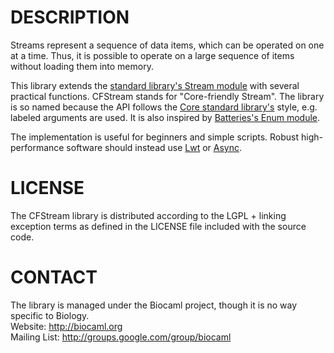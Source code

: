 DESCRIPTION
===========
Streams represent a sequence of data items, which can be operated on
one at a time. Thus, it is possible to operate on a large sequence of
items without loading them into memory.

This library extends the [standard library's Stream
module](http://caml.inria.fr/pub/docs/manual-ocaml/libref/Stream.html)
with several practical functions. CFStream stands for "Core-friendly
Stream". The library is so named because the API follows the [Core
standard
library's](https://ocaml.janestreet.com/ocaml-core/latest/doc/) style,
e.g. labeled arguments are used. It is also inspired by [Batteries's
Enum
module](http://ocaml-batteries-team.github.com/batteries-included/hdoc2/BatEnum.html).

The implementation is useful for beginners and simple scripts. Robust
high-performance software should instead use
[Lwt](http://ocsigen.org/lwt/) or
[Async](https://ocaml.janestreet.com/ocaml-core/latest/doc/async_core/index.html).

LICENSE
=======
The CFStream library is distributed according to the LGPL + linking
exception terms as defined in the LICENSE file included with the
source code.

CONTACT
=======
The library is managed under the Biocaml project, though it is no way
specific to Biology.  
Website: <http://biocaml.org>  
Mailing List: <http://groups.google.com/group/biocaml>  

